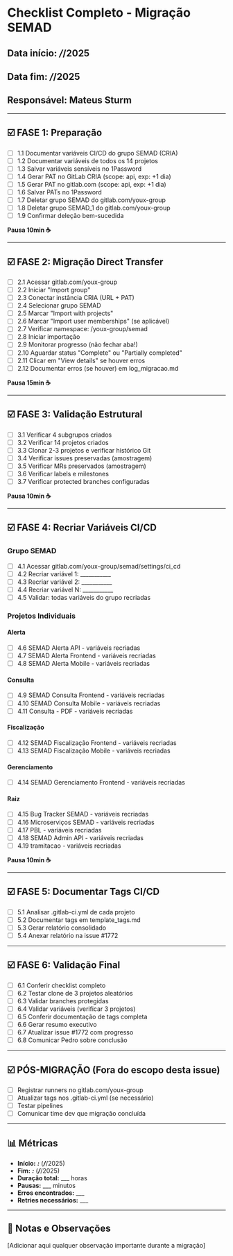 # Checklist Completo - Migração SEMAD

## Data início: ___/___/2025
## Data fim: ___/___/2025
## Responsável: Mateus Sturm

---

## ☑️ FASE 1: Preparação

- [ ] 1.1 Documentar variáveis CI/CD do grupo SEMAD (CRIA)
- [ ] 1.2 Documentar variáveis de todos os 14 projetos
- [ ] 1.3 Salvar variáveis sensíveis no 1Password
- [ ] 1.4 Gerar PAT no GitLab CRIA (scope: api, exp: +1 dia)
- [ ] 1.5 Gerar PAT no gitlab.com (scope: api, exp: +1 dia)
- [ ] 1.6 Salvar PATs no 1Password
- [ ] 1.7 Deletar grupo SEMAD do gitlab.com/youx-group
- [ ] 1.8 Deletar grupo SEMAD_1 do gitlab.com/youx-group
- [ ] 1.9 Confirmar deleção bem-sucedida

**Pausa 10min ☕**

---

## ☑️ FASE 2: Migração Direct Transfer

- [ ] 2.1 Acessar gitlab.com/youx-group
- [ ] 2.2 Iniciar "Import group"
- [ ] 2.3 Conectar instância CRIA (URL + PAT)
- [ ] 2.4 Selecionar grupo SEMAD
- [ ] 2.5 Marcar "Import with projects"
- [ ] 2.6 Marcar "Import user memberships" (se aplicável)
- [ ] 2.7 Verificar namespace: /youx-group/semad
- [ ] 2.8 Iniciar importação
- [ ] 2.9 Monitorar progresso (não fechar aba!)
- [ ] 2.10 Aguardar status "Complete" ou "Partially completed"
- [ ] 2.11 Clicar em "View details" se houver erros
- [ ] 2.12 Documentar erros (se houver) em log_migracao.md

**Pausa 15min ☕**

---

## ☑️ FASE 3: Validação Estrutural

- [ ] 3.1 Verificar 4 subgrupos criados
- [ ] 3.2 Verificar 14 projetos criados
- [ ] 3.3 Clonar 2-3 projetos e verificar histórico Git
- [ ] 3.4 Verificar issues preservadas (amostragem)
- [ ] 3.5 Verificar MRs preservados (amostragem)
- [ ] 3.6 Verificar labels e milestones
- [ ] 3.7 Verificar protected branches configuradas

**Pausa 10min ☕**

---

## ☑️ FASE 4: Recriar Variáveis CI/CD

### Grupo SEMAD
- [ ] 4.1 Acessar gitlab.com/youx-group/semad/settings/ci_cd
- [ ] 4.2 Recriar variável 1: ___________
- [ ] 4.3 Recriar variável 2: ___________
- [ ] 4.4 Recriar variável N: ___________
- [ ] 4.5 Validar: todas variáveis do grupo recriadas

### Projetos Individuais

#### Alerta
- [ ] 4.6 SEMAD Alerta API - variáveis recriadas
- [ ] 4.7 SEMAD Alerta Frontend - variáveis recriadas
- [ ] 4.8 SEMAD Alerta Mobile - variáveis recriadas

#### Consulta
- [ ] 4.9 SEMAD Consulta Frontend - variáveis recriadas
- [ ] 4.10 SEMAD Consulta Mobile - variáveis recriadas
- [ ] 4.11 Consulta - PDF - variáveis recriadas

#### Fiscalização
- [ ] 4.12 SEMAD Fiscalização Frontend - variáveis recriadas
- [ ] 4.13 SEMAD Fiscalização Mobile - variáveis recriadas

#### Gerenciamento
- [ ] 4.14 SEMAD Gerenciamento Frontend - variáveis recriadas

#### Raiz
- [ ] 4.15 Bug Tracker SEMAD - variáveis recriadas
- [ ] 4.16 Microserviços SEMAD - variáveis recriadas
- [ ] 4.17 PBL - variáveis recriadas
- [ ] 4.18 SEMAD Admin API - variáveis recriadas
- [ ] 4.19 tramitacao - variáveis recriadas

**Pausa 10min ☕**

---

## ☑️ FASE 5: Documentar Tags CI/CD

- [ ] 5.1 Analisar .gitlab-ci.yml de cada projeto
- [ ] 5.2 Documentar tags em template_tags.md
- [ ] 5.3 Gerar relatório consolidado
- [ ] 5.4 Anexar relatório na issue #1772

---

## ☑️ FASE 6: Validação Final

- [ ] 6.1 Conferir checklist completo
- [ ] 6.2 Testar clone de 3 projetos aleatórios
- [ ] 6.3 Validar branches protegidas
- [ ] 6.4 Validar variáveis (verificar 3 projetos)
- [ ] 6.5 Conferir documentação de tags completa
- [ ] 6.6 Gerar resumo executivo
- [ ] 6.7 Atualizar issue #1772 com progresso
- [ ] 6.8 Comunicar Pedro sobre conclusão

---

## ☑️ PÓS-MIGRAÇÃO (Fora do escopo desta issue)

- [ ] Registrar runners no gitlab.com/youx-group
- [ ] Atualizar tags nos .gitlab-ci.yml (se necessário)
- [ ] Testar pipelines
- [ ] Comunicar time dev que migração concluída

---

## 📊 Métricas

- **Início:** ___:___ (___/___/2025)
- **Fim:** ___:___ (___/___/2025)
- **Duração total:** ___ horas
- **Pausas:** ___ minutos
- **Erros encontrados:** ___
- **Retries necessários:** ___

---

## 📝 Notas e Observações

[Adicionar aqui qualquer observação importante durante a migração]
